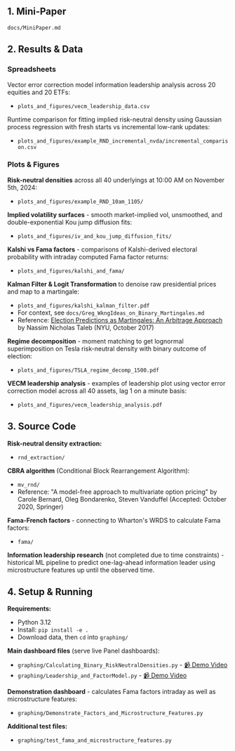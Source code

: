 ## 1. Mini-Paper
`docs/MiniPaper.md`

## 2. Results & Data

### Spreadsheets
Vector error correction model information leadership analysis across 20 equities and 20 ETFs:
- `plots_and_figures/vecm_leadership_data.csv`

Runtime comparison for fitting implied risk-neutral density using Gaussian process regression with fresh starts vs incremental low-rank updates:
- `plots_and_figures/example_RND_incremental_nvda/incremental_comparison.csv`

### Plots & Figures

**Risk-neutral densities** across all 40 underlyings at 10:00 AM on November 5th, 2024:
- `plots_and_figures/example_RND_10am_1105/`

**Implied volatility surfaces** - smooth market-implied vol, unsmoothed, and double-exponential Kou jump diffusion fits:
- `plots_and_figures/iv_and_kou_jump_diffusion_fits/`

**Kalshi vs Fama factors** - comparisons of Kalshi-derived electoral probability with intraday computed Fama factor returns:
- `plots_and_figures/kalshi_and_fama/`

**Kalman Filter & Logit Transformation** to denoise raw presidential prices and map to a martingale:
- `plots_and_figures/kalshi_kalman_filter.pdf`
- For context, see `docs/Greg_WkngIdeas_on_Binary_Martingales.md`
- Reference: [Election Predictions as Martingales: An Arbitrage Approach](https://arxiv.org/pdf/1703.06351) by Nassim Nicholas Taleb (NYU, October 2017)

**Regime decomposition** - moment matching to get lognormal superimposition on Tesla risk-neutral density with binary outcome of election:
- `plots_and_figures/TSLA_regime_decomp_1500.pdf`

**VECM leadership analysis** - examples of leadership plot using vector error correction model across all 40 assets, lag 1 on a minute basis:
- `plots_and_figures/vecm_leadership_analysis.pdf`

## 3. Source Code

**Risk-neutral density extraction:**
- `rnd_extraction/`

**CBRA algorithm** (Conditional Block Rearrangement Algorithm):
- `mv_rnd/`
- Reference: "A model-free approach to multivariate option pricing" by Carole Bernard, Oleg Bondarenko, Steven Vanduffel (Accepted: October 2020, Springer)

**Fama-French factors** - connecting to Wharton's WRDS to calculate Fama factors:
- `fama/`

**Information leadership research** (not completed due to time constraints) - historical ML pipeline to predict one-lag-ahead information leader using microstructure features up until the observed time.

## 4. Setup & Running

**Requirements:**
- Python 3.12
- Install: `pip install -e .`
- Download data, then `cd` into `graphing/`

**Main dashboard files** (serve live Panel dashboards):
- `graphing/Calculating_Binary_RiskNeutralDensities.py` - [📹 Demo Video](https://drive.google.com/file/d/1f9ivleKQddDq5SVWGY_ysZuPdMhbkZDi/view?usp=drive_link)
- `graphing/Leadership_and_FactorModel.py` - [📹 Demo Video](https://drive.google.com/file/d/1LFq6dWnWWXEH2WPFlBXI4eEPgDfEbWpk/view?usp=drive_link)

**Demonstration dashboard** - calculates Fama factors intraday as well as microstructure features:
- `graphing/Demonstrate_Factors_and_Microstructure_Features.py`

**Additional test files:**
- `graphing/test_fama_and_microstructure_features.py`
